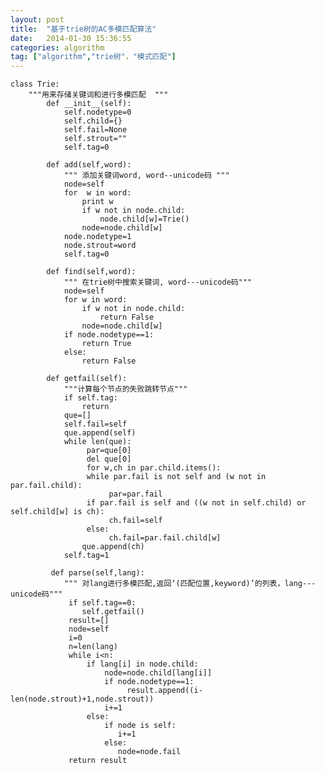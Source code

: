 ```yaml
---
layout: post
title:  "基于trie树的AC多模匹配算法"
date:   2014-01-30 15:36:55
categories: algorithm  
tag: ["algorithm","trie树"，"模式匹配"]
---
```

	class Trie:
		"""用来存储关键词和进行多模匹配  """
			def __init__(self):
				self.nodetype=0
				self.child={}
				self.fail=None
				self.strout=""
				self.tag=0

			def add(self,word):
				""" 添加关键词word, word--unicode码 """
				node=self
				for  w in word:
					print w
					if w not in node.child:
						node.child[w]=Trie()
					node=node.child[w]
				node.nodetype=1
				node.strout=word
				self.tag=0

			def find(self,word):
				""" 在trie树中搜索关键词, word---unicode码"""
				node=self
				for w in word:
					if w not in node.child:
						return False
					node=node.child[w]
				if node.nodetype==1:
					return True
				else:
					return False

			def getfail(self):
				"""计算每个节点的失败跳转节点"""
				if self.tag:
					return
				que=[]
				self.fail=self
				que.append(self)
				while len(que):
					 par=que[0]
					 del que[0]
					 for w,ch in par.child.items():
					 while par.fail is not self and (w not in par.fail.child):
						  par=par.fail
					 if par.fail is self and ((w not in self.child) or self.child[w] is ch):
						  ch.fail=self
					 else:
						  ch.fail=par.fail.child[w]
					que.append(ch)
				self.tag=1

			 def parse(self,lang):
				""" 对lang进行多模匹配,返回‘(匹配位置,keyword)’的列表，lang---unicode码"""
				 if self.tag==0:
					self.getfail()
				 result=[]
				 node=self
				 i=0
				 n=len(lang)
				 while i<n:
					 if lang[i] in node.child:
						 node=node.child[lang[i]]
						 if node.nodetype==1:
							  result.append((i-len(node.strout)+1,node.strout))
						 i+=1
					 else:
						 if node is self:
							i+=1
						 else:
							node=node.fail
				 return result
